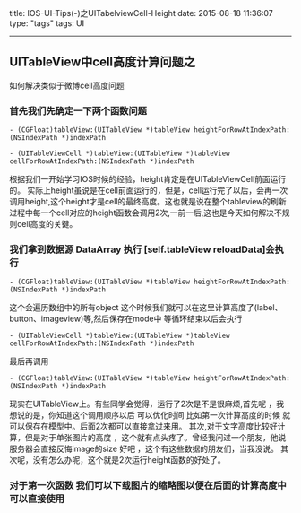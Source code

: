 title: IOS-UI-Tips(-)之UITabelviewCell-Height
date: 2015-08-18 11:36:07
type: "tags"
tags: UI

---
## UITableView中cell高度计算问题之
如何解决类似于微博cell高度问题

### 首先我们先确定一下两个函数问题

	- (CGFloat)tableView:(UITableView *)tableView heightForRowAtIndexPath:(NSIndexPath *)indexPath

	- (UITableViewCell *)tableView:(UITableView *)tableView cellForRowAtIndexPath:(NSIndexPath *)indexPath

根据我们一开始学习IOS时候的经验，height肯定是在UITableViewCell前面运行的。
实际上height虽说是在cell前面运行的，但是，cell运行完了以后，会再一次调用height,这个height才是cell的最终高度。这也就是说在整个tableview的刷新过程中每一个cell对应的height函数会调用2次,一前一后,这也是今天如何解决不规则cell高度的关键。

### 我们拿到数据源 DataArray 执行 [self.tableView reloadData]会执行

	- (CGFloat)tableView:(UITableView *)tableView heightForRowAtIndexPath:(NSIndexPath *)indexPath

这个会遍历数组中的所有object 这个时候我们就可以在这里计算高度了(label、button、imageview)等,然后保存在mode中
等循环结束以后会执行

	- (UITableViewCell *)tableView:(UITableView *)tableView cellForRowAtIndexPath:(NSIndexPath *)indexPath

最后再调用

	- (CGFloat)tableView:(UITableView *)tableView heightForRowAtIndexPath:(NSIndexPath *)indexPath

现实在UITableView上。有些同学会觉得，运行了2次是不是很麻烦,首先呢 ，我想说的是，你知道这个调用顺序以后 可以优化时间 比如第一次计算高度的时候 就可以保存在模型中。后面2次都可以直接拿过来用。
其次,对于文字高度比较好计算，但是对于单张图片的高度 ，这个就有点头疼了。曾经我问过一个朋友，他说服务器会直接反悔image的size 好吧 ，这个有这些数据的朋友们，当我没说。
其次呢，没有怎么办呢，这个就是2次运行height函数的好处了。

### 对于第一次函数 我们可以下载图片的缩略图以便在后面的计算高度中可以直接使用